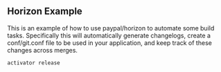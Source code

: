 ## Horizon Example

This is an example of how to use paypal/horizon to automate some build
tasks. Specifically this will automatically generate changelogs,
create a conf/git.conf file to be used in your application, and keep
track of these changes across merges.


```bash
activator release
```
